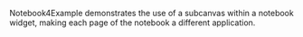 Notebook4Example demonstrates the use of a subcanvas within a notebook widget, making each page of the notebook a different application. 
